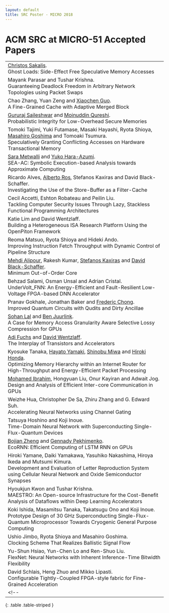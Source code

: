 ```yaml
---
layout: default
title: SRC Poster - MICRO 2018
---
```


# ACM SRC at MICRO-51 Accepted Papers

|                                                        |  
| ----------------------------------------------------- | 
| <a href="https://katalog.uu.se/profile/?id=N15-914">Christos Sakalis</a>.<br>Ghost Loads: Side-Effect Free Speculative Memory Accesses |
|Mayank Parasar and Tushar Krishna.<br>Guaranteeing Deadlock Freedom in Arbitrary Network Topologies using Packet Swaps|
|Chao Zhang, Yuan Zeng and <a href="https://www.lehigh.edu/~xig515/Home.html">Xiaochen Guo</a>.<br>A Fine-Grained Cache with Adaptive Merged Block|
|<a href="https://sites.google.com/site/gururajshome/home">Gururaj Saileshwar</a> and <a href="http://moin.ece.gatech.edu/">Moinuddin Qureshi</a>.<br>Probabilistic Integrity for Low-Overhead Secure Memories |
| Tomoki Tajimi, Yuki Futamase, Masaki Hayashi, Ryota Shioya, <a href="http://researchmap.jp/goshima/">Masahiro Goshima</a> and Tomoaki Tsumura.<br>Speculatively Granting Conflicting Accesses on Hardware Transactional Memory |
|<a href="https://sara-ayman-metwalli.jimdosite.com/">Sara Metwalli</a> and <a href="https://sites.google.com/site/yukoharaazumi/home">Yuko Hara-Azumi</a>.<br>SEA-AC: Symbolic Execution-based Analysis towards Approximate Computing |
| Ricardo Alves, <a href="http://ditec.um.es/~aros/">Alberto Ros</a>, Stefanos Kaxiras and David Black-Schaffer.<br>Investigating the Use of the Store-Buffer as a Filter-Cache |
| Cecil Accetti, Eshton Robateau and Peilin Liu.<br>Tackling Computer Security Issues Through Lazy, Stackless Functional Programming Architectures |
| Katie Lim and David Wentzlaff.<br>Building a Heterogeneous ISA Research Platform Using the OpenPiton Framework |
| Reoma Matsuo, Ryota Shioya and Hideki Ando.<br>Improving Instruction Fetch Throughput with Dynamic Control of Pipeline Structure |
| <a href="http://www.it.uu.se/katalog/mehal217">Mehdi Alipour</a>, Rakesh Kumar, <a href="http://www.it.uu.se/katalog/steka984">Stefanos Kaxiras</a> and <a href="http://www.it.uu.se/katalog/davbl791">David Black-Schaffer</a>.<br>Minimum Out-of-Order Core |
| Behzad Salami, Osman Unsal and Adrian Cristal.<Br>UnderVolt_FNN: An Energy-Efficient and Fault-Resilient Low-Voltage FPGA-based DNN Accelerator |
|Pranav Gokhale, Jonathan Baker and <a href="http://people.cs.uchicago.edu/~ftchong/">Frederic Chong</a>.<br>Improved Quantum Circuits with Qudits and Dirty Ancillae |
|<a href="http://www.aes.tu-berlin.de/menue/team/researchers/lal_sohan/">Sohan Lal</a> and <a href="https://www.aes.tu-berlin.de/menue/team/prof_dr_ben_juurlink/">Ben Juurlink</a>.<Br>A Case for Memory Access Granularity Aware Selective Lossy Compression for GPUs |
|<a href="http://www.princeton.edu/~adif/">Adi Fuchs</a> and <a href="http://www.princeton.edu/~wentzlaf/">David Wentzlaff</a>.<br>The Interplay of Transistors and Accelerators |
| Kyosuke Tanaka, <a href="http://www.hpc.is.uec.ac.jp/yamaki_lab/">Hayato Yamaki</a>, <a href="http://www.hpc.is.uec.ac.jp/miwa_lab/">Shinobu Miwa</a> and <a href="http://www.hpc.is.uec.ac.jp/honda_lab/">Hiroki Honda</a>.<br>Optimizing Memory Hierarchy within an Internet Router for High-Throughput and Energy-Efficient Packet Processing |
|<a href="http://massemibrahim.github.io/">Mohamed Ibrahim</a>, Hongyuan Liu, Onur Kayiran and Adwait Jog.<br>Design and Analysis of Efficient Inter-core Communication in GPUs |
|Weizhe Hua, Christopher De Sa, Zhiru Zhang and G. Edward Suh.<br>Accelerating Neural Networks using Channel Gating |
|Tatsuya Hoshino and Koji Inoue.<Br>Time-Domain Neural Network with Superconducting Single-Flux-Quantum Devices |
|<a href="http://www.cs.toronto.edu/~bojian/">Bojian Zheng</a> and <a href="http://www.cs.toronto.edu/~pekhimenko/">Gennady Pekhimenko</a>.<Br>EcoRNN: Efficient Computing of LSTM RNN on GPUs |
|Hiroki Yamane, Daiki Yamakawa, Yasuhiko Nakashima, Hiroya Ikeda and Mutsumi Kimura.<Br>Development and Evaluation of Letter Reproduction System using Cellular Neural Network and Oxide Semiconductor Synapses |
|Hyoukjun Kwon and Tushar Krishna.<Br>MAESTRO: An Open-source Infrastructure for the Cost-Benefit Analysis of Dataflows within Deep Learning Accelerators |
|Koki Ishida, Masamitsu Tanaka, Takatsugu Ono and Koji Inoue.<br>Prototype Design of 30 GHz Superconducting Single-Flux-Quantum Microprocessor Towards Cryogenic General Purpose Computing |
|Ushio Jimbo, Ryota Shioya and Masahiro Goshima.<Br>Clocking Scheme That Realizes Ballistic Signal Flow |
|Yu-Shun Hsiao, Yun-Chen Lo and Ren-Shuo Liu.<br>FlexNet: Neural Networks with Inherent Inference-Time Bitwidth Flexibility |
|David Schlais, Heng Zhuo and Mikko Lipasti.<br>Configurable Tightly-Coupled FPGA-style fabric for Fine-Grained Acceleration |
<!--|Swamit Tannu and Moinuddin Qureshi.<br>A Case for Variability-Aware Policies for NISQ-Era Quantum Computers |	-->
{: .table .table-striped }

